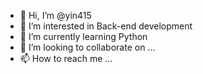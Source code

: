 - 👋 Hi, I’m @yin415
- 👀 I’m interested in Back-end development
- 🌱 I’m currently learning Python
- 💞️ I’m looking to collaborate on ...
- 📫 How to reach me ...

<!---
yin415/yin415 is a ✨ special ✨ repository because its `README.md` (this file) appears on your GitHub profile.
You can click the Preview link to take a look at your changes.
--->
